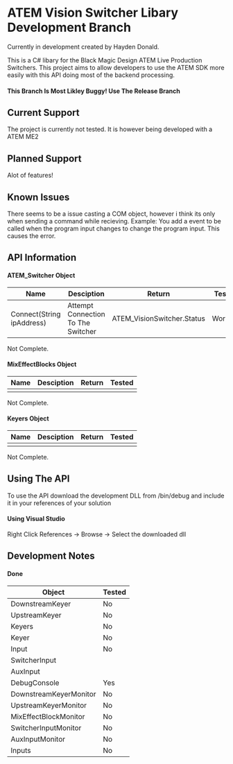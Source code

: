 # ATEM Vision Switcher Libary Development Branch

Currently in development created by Hayden Donald.

This is a C# libary for the Black Magic Design ATEM Live Production Switchers. This project aims to allow developers to use the ATEM SDK more easily with this
API doing most of the backend processing.

#### This Branch Is Most Likley Buggy! Use The Release Branch

## Current Support
The project is currently not tested. It is however being developed with a ATEM ME2

## Planned Support
Alot of features!

## Known Issues
There seems to be a issue casting a COM object, however i think its only when sending a command while recieving. Example: You add a event to be called when the program input changes to change the program input. This causes the error.

## API Information


#### ATEM_Switcher Object
| Name | Desciption | Return | Tested
|---------|----------|----------|----------|
| Connect(String ipAddress) | Attempt Connection To The Switcher | ATEM_VisionSwitcher.Status | Working |

Not Complete.

#### MixEffectBlocks Object
| Name | Desciption | Return | Tested
|---------|----------|----------|----------|
|  |  |  |  |

Not Complete.


#### Keyers Object
| Name | Desciption | Return | Tested
|---------|----------|----------|----------|
|  |  |  |  |

Not Complete.

## Using The API
To use the API download the development DLL from /bin/debug and include it in your references of your solution

#### Using Visual Studio
Right Click References -> Browse -> Select the downloaded dll

## Development Notes
#### Done
| Object | Tested |
|---------|----------|
| DownstreamKeyer  | No | 
| UpstreamKeyer  | No | 
| Keyers  | No | 
| Keyer  | No | 
| Input  | No | 
| SwitcherInput  | 
| AuxInput  |
| DebugConsole  | Yes |
| DownstreamKeyerMonitor  | No |
| UpstreamKeyerMonitor  | No |
| MixEffectBlockMonitor  | No |
| SwitcherInputMonitor  | No |
| AuxInputMonitor  | No |
| Inputs | No |
